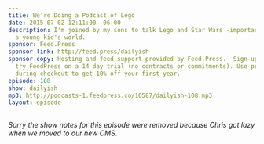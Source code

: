 ```yaml
---
title: We're Doing a Podcast of Lego
date: 2015-07-02 12:11:00 -06:00
description: I'm joined by my sons to talk Lego and Star Wars -important things in
  a young kid's world.
sponsor: Feed.Press
sponsor-link: http://feed.press/dailyish
sponsor-copy: Hosting and feed support provided by Feed.Press.  Sign-up today and
  try FeedPress on a 14 day trial (no contracts or commitments). Use promo code "dailyish"
  during checkout to get 10% off your first year.
episode: 108
show: dailyish
mp3: http://podcasts-1.feedpress.co/10587/dailyish-108.mp3
layout: episode
---
```


<em>Sorry the show notes for this episode were removed because Chris got lazy when we moved to our new CMS</em>.
